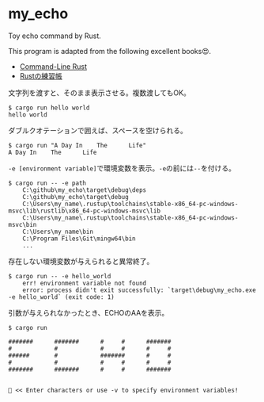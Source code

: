 # my_echo
Toy echo command by Rust.

This program is adapted from the following excellent books😍.

- [Command-Line Rust](https://www.oreilly.com/library/view/command-line-rust/9781098109424/)
- [Rustの練習帳](https://www.oreilly.co.jp//books/9784814400584/)


文字列を渡すと、そのまま表示させる。複数渡してもOK。

```shell
$ cargo run hello world
hello world
```

ダブルクオテーションで囲えば、スペースを空けられる。

```shell
$ cargo run "A Day In    The      Life"
A Day In    The      Life
```

`-e [environment variable]`で環境変数を表示。`-e`の前には`--`を付ける。

```shell
$ cargo run -- -e path
    C:\github\my_echo\target\debug\deps
    C:\github\my_echo\target\debug
    C:\Users\my_name\.rustup\toolchains\stable-x86_64-pc-windows-msvc\lib\rustlib\x86_64-pc-windows-msvc\lib
    C:\Users\my_name\.rustup\toolchains\stable-x86_64-pc-windows-msvc\bin
    C:\Users\my_name\bin
    C:\Program Files\Git\mingw64\bin
    ...
```

存在しない環境変数が与えられると異常終了。

```shell
$ cargo run -- -e hello_world
    err! environment variable not found
    error: process didn't exit successfully: `target\debug\my_echo.exe -e hello_world` (exit code: 1)
```

引数が与えられなかったとき、ECHOのAAを表示。

```shell
$ cargo run

#######      #######      #     #      #######
#            #            #     #      #     #
######       #            #######      #     #
#            #            #     #      #     #
#######      #######      #     #      #######


🦀 << Enter characters or use -v to specify environment variables!
```
